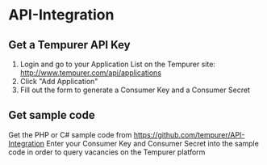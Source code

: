 API-Integration
===============

Get a Tempurer API Key
----------------------

1. Login and go to your Application List on the Tempurer site: http://www.tempurer.com/api/applications
2. Click "Add Application"
3. Fill out the form to generate a Consumer Key and a Consumer Secret

Get sample code
---------------

Get the PHP or C# sample code from https://github.com/tempurer/API-Integration
Enter your Consumer Key and Consumer Secret into the sample code in order to query vacancies on the Tempurer platform

